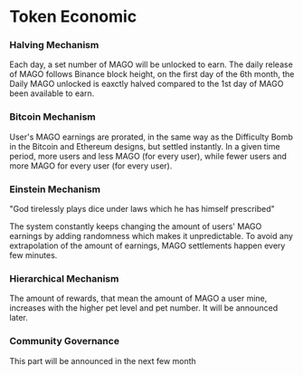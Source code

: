 # Token Economic

### **Halving Mechanism**

Each day, a set number of MAGO will be unlocked to earn. The daily release of MAGO follows Binance block height, on the first day of the 6th month, the Daily MAGO unlocked is eaxctly halved compared to the 1st day of MAGO been available to earn.

### **Bitcoin Mechanism**

User's MAGO earnings are prorated, in the same way as the Difficulty Bomb in the Bitcoin and Ethereum designs, but settled instantly. In a given time period, more users and less MAGO (for every user), while fewer users and more MAGO for every user (for every user).

### **Einstein Mechanism**

"God tirelessly plays dice under laws which he has himself prescribed"

The system constantly keeps changing the amount of users' MAGO earnings by adding randomness which makes it unpredictable. To avoid any extrapolation of the amount of earnings, MAGO settlements happen every few minutes.

### **Hierarchical Mechanism**

The amount of rewards, that mean the amount of MAGO a user mine, increases with the higher pet level and pet number. It will be announced later.

### **Community Governance**

This part will be announced in the next few month
